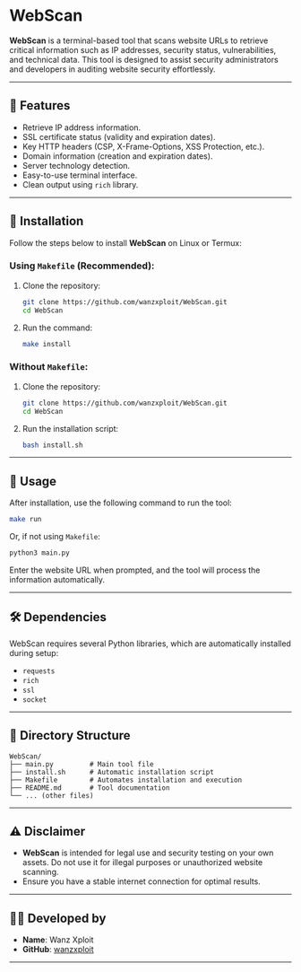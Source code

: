 
# WebScan

**WebScan** is a terminal-based tool that scans website URLs to retrieve critical information such as IP addresses, security status, vulnerabilities, and technical data. This tool is designed to assist security administrators and developers in auditing website security effortlessly.

---

## 🎯 Features
- Retrieve IP address information.
- SSL certificate status (validity and expiration dates).
- Key HTTP headers (CSP, X-Frame-Options, XSS Protection, etc.).
- Domain information (creation and expiration dates).
- Server technology detection.
- Easy-to-use terminal interface.
- Clean output using `rich` library.

---

## 🚀 Installation

Follow the steps below to install **WebScan** on Linux or Termux:

### **Using `Makefile` (Recommended):**
1. Clone the repository:
   ```bash
   git clone https://github.com/wanzxploit/WebScan.git
   cd WebScan
   ```
2. Run the command:
   ```bash
   make install
   ```

### **Without `Makefile`:**
1. Clone the repository:
   ```bash
   git clone https://github.com/wanzxploit/WebScan.git
   cd WebScan
   ```
2. Run the installation script:
   ```bash
   bash install.sh
   ```

---

## 🔧 Usage
After installation, use the following command to run the tool:

```bash
make run
```

Or, if not using `Makefile`:

```bash
python3 main.py
```

Enter the website URL when prompted, and the tool will process the information automatically.

---

## 🛠 Dependencies
WebScan requires several Python libraries, which are automatically installed during setup:
- `requests`
- `rich`
- `ssl`
- `socket`

---

## 📂 Directory Structure
```
WebScan/
├── main.py         # Main tool file
├── install.sh      # Automatic installation script
├── Makefile        # Automates installation and execution
├── README.md       # Tool documentation
└── ... (other files)
```

---

## ⚠️ Disclaimer
- **WebScan** is intended for legal use and security testing on your own assets. Do not use it for illegal purposes or unauthorized website scanning.
- Ensure you have a stable internet connection for optimal results.

---

## 🧑‍💻 Developed by
- **Name**: Wanz Xploit
- **GitHub**: [wanzxploit](https://github.com/wanzxploit)

---
